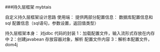 ###持久层框架 mybtais

自定义持久层框架设计思路
使用端：
    提供两部分配置信息： 数据库配置信息和sql 配置信息（sql语句，参数设置，返回值类型）

持久层框架本身： 
    对jdbc 代码的封装
    1：加载配置文件，输入流形式存放在内存中
    2：创建javabean 存放容器对象，解析 配置文件内容
    3：解析本配置文件，dom4j
    